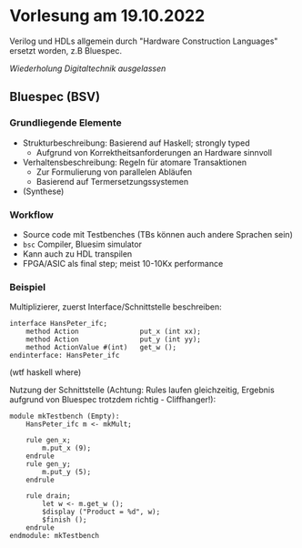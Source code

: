 # Vorlesung am 19.10.2022
Verilog und HDLs allgemein durch "Hardware Construction Languages"
ersetzt worden, z.B Bluespec.

*Wiederholung Digitaltechnik ausgelassen*


## Bluespec (BSV)
### Grundliegende Elemente
- Strukturbeschreibung: Basierend auf Haskell; strongly typed
  - Aufgrund von Korrektheitsanforderungen an Hardware sinnvoll
- Verhaltensbeschreibung: Regeln für atomare Transaktionen 
  - Zur Formulierung von parallelen Abläufen
  - Basierend auf Termersetzungssystemen
- (Synthese)

### Workflow
- Source code mit Testbenches (TBs können auch andere Sprachen sein)
- `bsc` Compiler, Bluesim simulator
- Kann auch zu HDL transpilen
- FPGA/ASIC als final step; meist 10-10Kx performance

### Beispiel
Multiplizierer, zuerst Interface/Schnittstelle beschreiben:

```bluespec
interface HansPeter_ifc;
    method Action               put_x (int xx);
    method Action               put_y (int yy);
    method ActionValue #(int)   get_w ();
endinterface: HansPeter_ifc
```
(wtf haskell where)

Nutzung der Schnittstelle (Achtung: Rules laufen gleichzeitig, Ergebnis
aufgrund von Bluespec trotzdem richtig - Cliffhanger!):

```bluespec
module mkTestbench (Empty):
    HansPeter_ifc m <- mkMult;

    rule gen_x;
        m.put_x (9);
    endrule
    rule gen_y;
        m.put_y (5);
    endrule

    rule drain;
        let w <- m.get_w ();
        $display ("Product = %d", w);
        $finish ();
    endrule
endmodule: mkTestbench
```
